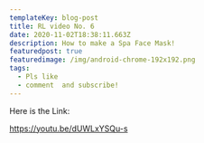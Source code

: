 ```yaml
---
templateKey: blog-post
title: RL video No. 6
date: 2020-11-02T18:38:11.663Z
description: How to make a Spa Face Mask!
featuredpost: true
featuredimage: /img/android-chrome-192x192.png
tags:
  - Pls like
  - comment  and subscribe!
---
```

Here is the Link:

https://youtu.be/dUWLxYSQu-s
